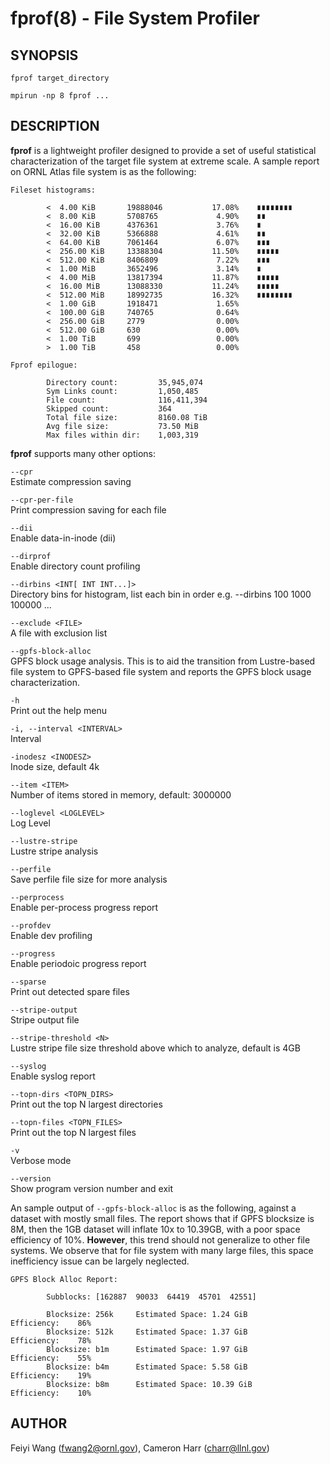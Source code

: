 fprof(8) - File System Profiler
================================================================

## SYNOPSIS
    fprof target_directory
    
    mpirun -np 8 fprof ...


## DESCRIPTION

**fprof** is a lightweight profiler designed to provide a set of useful
statistical characterization of the target file system at extreme scale. A
sample report on ORNL Atlas file system is as the following:

    Fileset histograms:

            <  4.00 KiB       19888046           17.08%    ∎∎∎∎∎∎∎∎
            <  8.00 KiB       5708765             4.90%    ∎∎
            <  16.00 KiB      4376361             3.76%    ∎
            <  32.00 KiB      5366888             4.61%    ∎∎
            <  64.00 KiB      7061464             6.07%    ∎∎∎
            <  256.00 KiB     13388304           11.50%    ∎∎∎∎∎
            <  512.00 KiB     8406809             7.22%    ∎∎∎
            <  1.00 MiB       3652496             3.14%    ∎
            <  4.00 MiB       13817394           11.87%    ∎∎∎∎∎
            <  16.00 MiB      13088330           11.24%    ∎∎∎∎∎
            <  512.00 MiB     18992735           16.32%    ∎∎∎∎∎∎∎∎
            <  1.00 GiB       1918471             1.65%
            <  100.00 GiB     740765              0.64%
            <  256.00 GiB     2779                0.00%
            <  512.00 GiB     630                 0.00%
            <  1.00 TiB       699                 0.00%
            >  1.00 TiB       458                 0.00%

    Fprof epilogue:

            Directory count:         35,945,074
            Sym Links count:         1,050,485
            File count:              116,411,394
            Skipped count:           364
            Total file size:         8160.08 TiB
            Avg file size:           73.50 MiB
            Max files within dir:    1,003,319


**fprof** supports many other options:

 `--cpr`             
   Estimate compression saving

 `--cpr-per-file`             
   Print compression saving for each file

 `--dii`             
   Enable data-in-inode (dii)

 `--dirprof`             
   Enable directory count profiling

 `--dirbins <INT[ INT INT...]>`             
   Directory bins for histogram, list each bin in order
   e.g. --dirbins 100 1000 100000 ...

 `--exclude <FILE>`             
   A file with exclusion list

 `--gpfs-block-alloc`    
   GPFS block usage analysis. This is to aid the transition from Lustre-based
   file system to GPFS-based file system and reports the GPFS block usage
   characterization.

 `-h`                      
   Print out the help menu

 `-i, --interval <INTERVAL>`             
   Interval 

 `-inodesz <INODESZ>`             
   Inode size, default 4k

 `--item <ITEM>`             
   Number of items stored in memory, default: 3000000

 `--loglevel <LOGLEVEL>`             
   Log Level

 `--lustre-stripe`             
   Lustre stripe analysis

 `--perfile`             
   Save perfile file size for more analysis

 `--perprocess`             
   Enable per-process progress report

 `--profdev`             
   Enable dev profiling

 `--progress`             
   Enable periodoic progress report

 `--sparse`             
   Print out detected spare files

 `--stripe-output`             
   Stripe output file

 `--stripe-threshold <N>`             
   Lustre stripe file size threshold above which to analyze, default is 4GB

 `--syslog`             
   Enable syslog report

 `--topn-dirs <TOPN_DIRS>`             
   Print out the top N largest directories

 `--topn-files <TOPN_FILES>`             
   Print out the top N largest files

 `-v`             
   Verbose mode

 `--version`             
   Show program version number and exit


An sample output of `--gpfs-block-alloc` is as the following, against a
dataset with mostly small files. The report shows that if GPFS blocksize is
8M, then the 1GB dataset will inflate 10x to 10.39GB, with a poor space
efficiency of 10%. **However**, this trend should not generalize to other file
systems. We observe that for file system with many large files, this space
inefficiency issue can be largely neglected.

    GPFS Block Alloc Report:

            Subblocks: [162887  90033  64419  45701  42551]

            Blocksize: 256k     Estimated Space: 1.24 GiB               Efficiency:    86%
            Blocksize: 512k     Estimated Space: 1.37 GiB               Efficiency:    78%
            Blocksize: b1m      Estimated Space: 1.97 GiB               Efficiency:    55%
            Blocksize: b4m      Estimated Space: 5.58 GiB               Efficiency:    19%
            Blocksize: b8m      Estimated Space: 10.39 GiB              Efficiency:    10%



## AUTHOR

Feiyi Wang (fwang2@ornl.gov), 
Cameron Harr (charr@llnl.gov)
